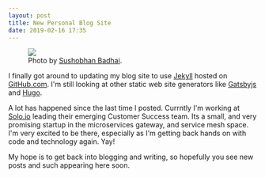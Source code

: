 ```yaml
---
layout: post
title: New Personal Blog Site
date: 2019-02-16 17:35
---
```


<figure class="aligncenter">
    <img src="https://images.unsplash.com/photo-1505235687559-28b5f54645b7?ixlib=rb-1.2.1&auto=format&fit=crop&w=2090&q=80" />
    <figcaption>Photo by <a href="https://unsplash.com/@sushobhan" target="_blank">Sushobhan Badhai</a>.</figcaption>
</figure>

I finally got around to updating my blog site to use [Jekyll](https://jekyllrb.com/) hosted on [GitHub.com](https://github.com).
I'm still looking at other static web site generators like [Gatsbyjs](https://www.gatsbyjs.org/) and [Hugo](https://gohugo.io/).

A lot has happened since the last time I posted. Currntly I'm working at [Solo.io](https://solo.io) leading their
emerging Customer Success team. Its a small, and very promising startup in the microservices gateway, and service mesh
space. I'm very excited to be there, especially as I'm getting back hands on with code and technology again. Yay!

My hope is to get back into blogging and writing, so hopefully you see new posts and such appearing here soon.